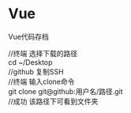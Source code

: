 # Vue
Vue代码存档

//终端 选择下载的路径  
cd ~/Desktop  
//github 复制SSH  
//终端 输入clone命令  
git clone git@github:用户名/路径.git  
//成功 该路径下可看到文件夹  
